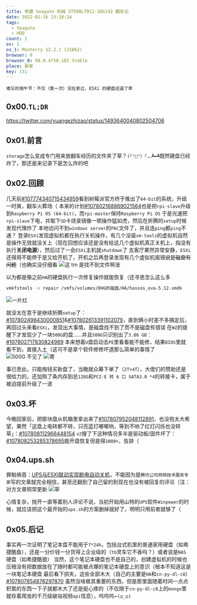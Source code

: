 ```yaml
---
title: 希捷 Seagate 机械 ST500LT012-1DG142 翻车记
date: 2022-02-16 23:18:24
tags:
  - Seagate
  - HDD
count: 1
os: 1
os_1: Monterry 12.2.1 (21D62)
browser: 0
browser_0: 98.0.4758.102 Stable
place: 新家
key: 131
---
```

    难忘的端午节：不仅（第一次）没在家过，ESXi 的硬盘还逼了草
<!-- more -->
## 0x00.`TL;DR`
https://twitter.com/yuangezhizao/status/1493640040802504706

## 0x01.前言
`storage`怎么变成专门用来放翻车经历的文件夹了草？`(╯°□°）╯︵┻━┻`既然硬盘已经炸了，那还是来记录下是怎么炸的吧

## 0x02.回顾
几天前[#107774340715434959](https://mastodon.yuangezhizao.cn/@yuangezhizao/107774340715434959)看到树莓派官方终于推出了`64-bit`的系统，<span title="你知道的太多了" class="heimu">升级一时爽，翻车火葬场（</span>
本来的计划[#107802168869021564](https://mastodon.yuangezhizao.cn/@yuangezhizao/107802168869021564)也是把`rpi-slave`升级到`Raspberry Pi OS (64-bit)`，而`rpi-master`保持`Raspberry Pi OS`
于是光速把`rpi-slave`下电，并取下`SD`卡烧录镜像一顿操作猛如虎，然后在折腾的`setup`时候发现代理炸了
本地访问不到`windows server`的`PAC`文件了，并且连`ping`都`ping`不通？
登录`ESXi`发现虚拟机都在执行关机操作，有几个没装`vm-tools`的虚拟机自然是操作无效就没关上（现在回想应该还是没有给这几个虚拟机真正关机上，指没有执行**关闭电源**），然后过了一会`ESXi`主机就`shutdown`了
去客厅果然异常安静，`ESXi`还得用不能停于是又给开机了，开机之后再登录发现有几个虚拟机报错~~说是磁盘有问题~~（也确实没仔细看
![这 tm 是找不到文件啊淦](https://i1.yuangezhizao.cn/macOS/6EB0C1E76206217B22A5E95539E89A5E.jpg!webp)

以为都是像之前`HA`的硬盘执行一次修复操作就能恢复（还寻思怎么这么多
``` bash
vmkfstools -x repair /vmfs/volumes/DHG的磁盘/HA/hassos_ova-5.12.vmdk
```
![一片红](https://i1.yuangezhizao.cn/macOS/8A5C2F9E6FB0C7B3ACEB9F942557D7B0.jpg!webp)

就没太在意于是继续折腾`setup`了：[#107802498430000851](https://mastodon.yuangezhizao.cn/@yuangezhizao/107802498430000851)&[#107802613391102079](https://mastodon.yuangezhizao.cn/@yuangezhizao/107802613391102079)，直到俩小时差不多搞定后，再回过头来看`ESXi`，发现出大事情，是磁盘找不到了而不是磁盘有错误
在`WZ`的提醒下才发现少了一块`500G`的盘……并且`500G`只识别出了`3.86 GB`：[#107802717830824989](https://mastodon.yuangezhizao.cn/@yuangezhizao/107802717830824989)
本来想着`U`盘启动去`PE`里看看能不能修，结果`BIOS`里就看不到，直接入土（这可不是拿个软件修修坏道那么简单的事情了
![500G 不见了](https://i1.yuangezhizao.cn/macOS/A6DBA93BC5DFA0313FCD8A5F323FE195.jpg!webp)
![寄](https://i1.yuangezhizao.cn/macOS/1B8F8F9A032F92FAE0FF9AFAAACFA5E1.jpg!webp)

事已至此，只能掏钱买新盘了，当晚就众筹下单了（`2T+4T`），大佬们的赞助还是很给力的，还加购了条内存到总`128G`和`PCI-E 转 6 口 SATA3.0 *4`的转接卡，属于被迫提前升级了一波

## 0x03.坏
今晚回家后，把那块盘从机箱里拿出来了[#107807952048112891](https://mastodon.yuangezhizao.cn/@yuangezhizao/107807952048112891)，也没抱太大希望，果然「这盘上电转都不转，只亮蓝灯嘟嘟响，等到不响了红灯闪烁也没转草」：[#107808112968448154](https://mastodon.yuangezhizao.cn/@yuangezhizao/107808112968448154)
`v2`搜了下这种情况多半是驱动板/固件坏了：[#107808253285378695](https://mastodon.yuangezhizao.cn/@yuangezhizao/107808253285378695)能开盘恢复但是得`1000+`，告辞（

## 0x04.ups.sh
罪魁祸首：[UPS与ESXI联动实现断电自动关机](https://web.archive.org/web/20220216171348/https://cloud.tencent.com/developer/article/1855904)，不能因为是`腾讯公司网络技术服务专家`写的文章就完全相信，甚至还翻到了自己留的到现在也没有被回复的评论（注：对方文章照常更新
![草](https://i1.yuangezhizao.cn/macOS/20220217011434.png!webp)

心情复杂，抛开一直等着别人评论不说，当初开始用山特的`UPS`软件`Winpower`的时候，就应该把这个最开始的`ups.sh`的方案删掉就好了，明明只用前者就够了（

## 0x05.后记
事实再一次证明了笔记本盘不能用于`7*24h`，包括台式机里的普通家用硬盘（如希捷酷鱼），还是一分价钱一分货得上企业级的（`tb`灵车它不香吗？）或者说是`NAS`硬盘（如希捷酷狼）
当然，这个笔记本硬盘也不是自己的，创建虚拟机的时候也压根没有把数据放在了随时都可能被点爆的笔记本硬盘上的意识（根本不知道这是一块笔记本硬盘
最后看下损失，这些全部木大（自己的主要是`HA`和`cn-py-dl-c8`）[#107807854876297870](https://mastodon.yuangezhizao.cn/@yuangezhizao/107807854876297870)
虽然没啥极其重要的东西，但是那里面随着时间一点点积累的东西一下子就都木大了还是挺心疼的（不仅限于`cn-py-dl-c8`上的`mongo`里就存着爬虫的千万级破站视频`api`信息），呜呜呜~`(ಥ_ಥ)`
